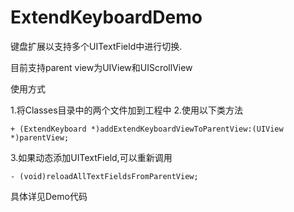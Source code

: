 ExtendKeyboardDemo
==================
键盘扩展以支持多个UITextField中进行切换.

目前支持parent view为UIView和UIScrollView


使用方式

1.将Classes目录中的两个文件加到工程中
2.使用以下类方法

    + (ExtendKeyboard *)addExtendKeyboardViewToParentView:(UIView *)parentView;
    
3.如果动态添加UITextField,可以重新调用

    - (void)reloadAllTextFieldsFromParentView; 
    
具体详见Demo代码

